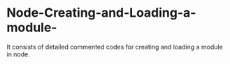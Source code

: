 # Node-Creating-and-Loading-a-module-
It consists of detailed commented codes for creating and loading a module in node.
